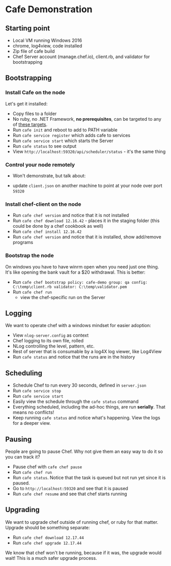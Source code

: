# Cafe Demonstration

## Starting point

* Local VM running Windows 2016
* chrome, log4view, code installed
* Zip file of cafe build
* Chef Server account (manage.chef.io), client.rb, and validator for bootstrapping

## Bootstrapping

### Install Cafe on the node

Let's get it installed:

  - Copy files to a folder
  - No ruby, no .NET Framework, **no prerequisites**, can be targeted to any of [these targets](https://docs.microsoft.com/en-us/dotnet/articles/core/rid-catalog#using-rids).
  - Run `cafe init` and reboot to add to PATH variable
  - Run `cafe service register` which adds cafe to services
  - Run `cafe service start` which starts the Server
  - Run `cafe status` to see output
  - View `http://localhost:59320/api/scheduler/status` - it's the same thing

### Control your node remotely
  * Won't demonstrate, but talk about:
  - update `client.json` on another machine to point at your node over port `59320`

### Install chef-client on the node 
  - Run `cafe chef version` and notice that it is not installed
  - Run `cafe chef download 12.16.42` - places it in the staging folder (this could be done by a chef cookbook as well)
  - Run `cafe chef install 12.16.42`
  - Run `cafe chef version` and notice that it is installed, show add/remove programs

### Bootstrap the node

On windows you have to have winrm open when you need just one thing. It's like opening the bank vault for a $20 withdrawal. This is better:

  - Run `cafe chef bootstrap policy: cafe-demo group: qa config: C:\temp\client.rb validator: C:\temp\validator.pem`
  - Run `cafe chef run`
    - view the chef-specific run on the Server

## Logging

We want to operate chef with a windows mindset for easier adoption:

* View `nlog-server.config` as context
* Chef logging to its own file, rolled
* NLog controlling the level, pattern, etc.
* Rest of server that is consumable by a log4X log viewer, like Log4View
* Run `cafe status` and notice that the runs are in the history

## Scheduling

* Schedule Chef to run every 30 seconds, defined in `server.json`
* Run `cafe service stop`
* Run `cafe service start`
* Easily view the schedule through the `cafe status` command
* Everything scheduled, including the ad-hoc things, are run **serially**. That means no conflicts!
* Keep running `cafe status` and notice what's happening. View the logs for a deeper view.

## Pausing

People are going to pause Chef. Why not give them an easy way to do it so you can track it?

* Pause chef with `cafe chef pause`
* Run `cafe chef run`
* Run `cafe status`. Notice that the task is queued but not run yet since it is paused.
* Go to `http://localhost:59320` and see that it is paused
* Run `cafe chef resume` and see that chef starts running

## Upgrading

We want to upgrade chef outside of running chef, or ruby for that matter. Upgrade should be something separate:

* Run `cafe chef download 12.17.44`
* Run `cafe chef upgrade 12.17.44`

We know that chef won't be running, because if it was, the upgrade would wait! This is a much safer upgrade process.
